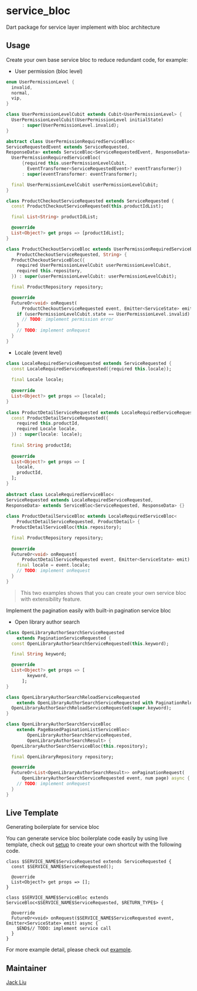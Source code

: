 # service_bloc

Dart package for service layer implement with bloc architecture

## Usage

Create your own base service bloc to reduce redundant code, for example:

- User permission (bloc level)

```dart
enum UserPermissionLevel {
  invalid,
  normal,
  vip,
}

class UserPermissionLevelCubit extends Cubit<UserPermissionLevel> {
  UserPermissionLevelCubit(UserPermissionLevel initialState)
      : super(UserPermissionLevel.invalid);
}

abstract class UserPermissionRequiredServiceBloc<
ServiceRequestedEvent extends ServiceRequested,
ResponseData> extends ServiceBloc<ServiceRequestedEvent, ResponseData> {
  UserPermissionRequiredServiceBloc(
      {required this.userPermissionLevelCubit,
        EventTransformer<ServiceRequestedEvent>? eventTransformer})
      : super(eventTransformer: eventTransformer);

  final UserPermissionLevelCubit userPermissionLevelCubit;
}

class ProductCheckoutServiceRequested extends ServiceRequested {
  const ProductCheckoutServiceRequested(this.productIdList);

  final List<String> productIdList;

  @override
  List<Object?> get props => [productIdList];
}

class ProductCheckoutServiceBloc extends UserPermissionRequiredServiceBloc<
    ProductCheckoutServiceRequested, String> {
  ProductCheckoutServiceBloc({
    required UserPermissionLevelCubit userPermissionLevelCubit,
    required this.repository,
  }) : super(userPermissionLevelCubit: userPermissionLevelCubit);

  final ProductRepository repository;

  @override
  FutureOr<void> onRequest(
      ProductCheckoutServiceRequested event, Emitter<ServiceState> emit) async {
    if (userPermissionLevelCubit.state == UserPermissionLevel.invalid) {
      // TODO: implement permission error
    }
    // TODO: implement onRequest
  }
}
```

- Locale (event level)

```dart
class LocaleRequiredServiceRequested extends ServiceRequested {
  const LocaleRequiredServiceRequested({required this.locale});
  
  final Locale locale;
  
  @override
  List<Object?> get props => [locale];
}
  
class ProductDetailServiceRequested extends LocaleRequiredServiceRequested {
  const ProductDetailServiceRequested({
    required this.productId,
    required Locale locale,
  }) : super(locale: locale);
  
  final String productId;
  
  @override
  List<Object?> get props => [
    locale,
    productId,
  ];
}
  
abstract class LocaleRequiredServiceBloc<
ServiceRequested extends LocaleRequiredServiceRequested,
ResponseData> extends ServiceBloc<ServiceRequested, ResponseData> {}
  
class ProductDetailServiceBloc extends LocaleRequiredServiceBloc<
    ProductDetailServiceRequested, ProductDetail> {
  ProductDetailServiceBloc(this.repository);

  final ProductRepository repository;
  
  @override
  FutureOr<void> onRequest(
      ProductDetailServiceRequested event, Emitter<ServiceState> emit) async {
    final locale = event.locale;
    // TODO: implement onRequest
  }
}
```
> This two examples shows that you can create your own service bloc with extensibility feature.

Implement the pagination easily with built-in pagination service bloc

- Open library author search

```dart
class OpenLibraryAuthorSearchServiceRequested
    extends PaginationServiceRequested {
  const OpenLibraryAuthorSearchServiceRequested(this.keyword);

  final String keyword;

  @override
  List<Object?> get props => [
        keyword,
      ];
}

class OpenLibraryAuthorSearchReloadServiceRequested
    extends OpenLibraryAuthorSearchServiceRequested with PaginationReload {
  OpenLibraryAuthorSearchReloadServiceRequested(super.keyword);
}

class OpenLibraryAuthorSearchServiceBloc
    extends PageBasedPaginationListServiceBloc<
        OpenLibraryAuthorSearchServiceRequested,
        OpenLibraryAuthorSearchResult> {
  OpenLibraryAuthorSearchServiceBloc(this.repository);

  final OpenLibraryRepository repository;

  @override
  FutureOr<List<OpenLibraryAuthorSearchResult>> onPaginationRequest(
      OpenLibraryAuthorSearchServiceRequested event, num page) async {
    // TODO: implement onRequest
  }
}
```

## Live Template

Generating boilerplate for service bloc

You can generate service bloc boilerplate code easily by using live template, check
out [setup](https://www.jetbrains.com/help/idea/creating-and-editing-live-templates.html) to create your own shortcut
with the following code.

```
class $SERVICE_NAME$ServiceRequested extends ServiceRequested {
  const $SERVICE_NAME$ServiceRequested();
  
  @override
  List<Object?> get props => [];
}

class $SERVICE_NAME$ServiceBloc extends ServiceBloc<$SERVICE_NAME$ServiceRequested, $RETURN_TYPE$> {

  @override
  FutureOr<void> onRequest($SERVICE_NAME$ServiceRequested event, Emitter<ServiceState> emit) async {
    $END$// TODO: implement service call
  }
}
```

For more example detail, please check out [example](https://github.com/aaassseee/service_bloc/tree/main/service_bloc/example/lib/).

## Maintainer

[Jack Liu](https://github.com/aaassseee)